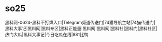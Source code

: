 # so25
黑料网-0624-黑料不打烊入口|Telegram频道传送门|74猫导航主站|74猫传送门|黑料大事记|黑料网|黑料专区|黑料正能量|黑料网|黑料网|黑料社|黑料门|黑料社区|热门大瓜|黑料大事记|今日吃瓜在线|881比鸭
